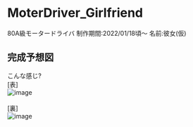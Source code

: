 # MoterDriver_Girlfriend
80A級モータードライバ 制作期間:2022/01/18頃～ 名前:彼女(仮)<br>
## 完成予想図<br>
こんな感じ?<br>
[表]<br>
![image](https://user-images.githubusercontent.com/80198387/173956988-e3521df9-08e3-4114-b4d1-285919d10556.png)<br>
<br>
[裏]<br>
![image](https://user-images.githubusercontent.com/80198387/173957233-ec04a192-98cb-4608-bfd7-c24074c00965.png)<br>

